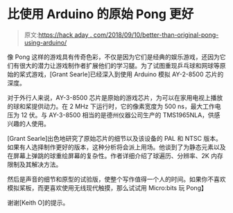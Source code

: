 # 比使用 Arduino 的原始 Pong 更好

> 原文:[https://hack aday . com/2018/09/10/better-than-original-pong-using-arduino/](https://hackaday.com/2018/09/10/better-than-original-pong-using-arduino/)

像 Pong 这样的游戏具有传奇色彩，不仅是因为它们是经典的娱乐游戏，还因为它们有很大的潜力让游戏制作者扩展他们的学习腿。为了试图重现乒乓球和网球等原始的桨式游戏，[Grant Searle]已经深入到使用 Arduino 模拟 AY-2-8500 芯片的深度。

对于外行人来说，AY-3-8500 芯片是原始的游戏芯片，为可以在家用电视上播放的球和桨提供动力。在 2 MHz 下运行时，它的像素宽度为 500 ns，最大工作电压为 12 伏。与 AY-3-8500 相当的是德州仪器公司生产的 TMS1965NLA，供感兴趣的人使用。

[Grant Searle]出色地研究了原始芯片的细节以及该设备的 PAL 和 NTSC 版本。如果有人选择制作更好的版本，这种分析将会派上用场。他谈到了为静态元素以及在屏幕上弹跳的球重绘屏幕的复杂性。作者详细介绍了球遍历、分辨率、2K 内存限制及其解决方法。

然后是声音的细节和原型的试验版，使整个写作值得一个人的时间。如果你不喜欢模拟桨板，而更喜欢使用无线现代触摸，那么试试用 Micro:bits 玩 Pong】

谢谢[Keith O]的提示。